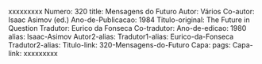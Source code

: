 xxxxxxxxx
Numero: 320
title: Mensagens do Futuro
Autor: Vários
Co-autor: Isaac Asimov (ed.)
Ano-de-Publicacao: 1984
Titulo-original: The Future in Question
Tradutor: Eurico da Fonseca
Co-tradutor: 
Ano-de-edicao: 1980
alias: Isaac-Asimov
Autor2-alias: 
Tradutor1-alias: Eurico-da-Fonseca
Tradutor2-alias: 
Titulo-link: 320-Mensagens-do-Futuro
Capa: 
pags: 
Capa-link: 
xxxxxxxxx